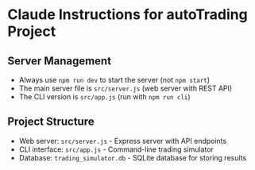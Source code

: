 # Claude Instructions for autoTrading Project

## Server Management
- Always use `npm run dev` to start the server (not `npm start`)
- The main server file is `src/server.js` (web server with REST API)
- The CLI version is `src/app.js` (run with `npm run cli`)

## Project Structure
- Web server: `src/server.js` - Express server with API endpoints
- CLI interface: `src/app.js` - Command-line trading simulator
- Database: `trading_simulator.db` - SQLite database for storing results